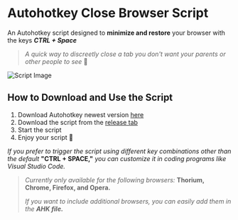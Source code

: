 # Autohotkey Close Browser Script

An Autohotkey script designed to **minimize and restore** your browser with the keys ***CTRL + Space***
> *A quick way to discreetly close a tab you don't want your parents or other people to see* 👀

![Script Image](https://i.imgur.com/05zYGof.png)

## How to Download and Use the Script
1. Download Autohotkey newest version [here](https://www.autohotkey.com/)
2. Download the script from the [release tab](https://github.com/DaPiCu/ahk-close-window-script/releases/tag/Script)
3. Start the script
4. Enjoy your script 👀

*If you prefer to trigger the script using different key combinations other than the default* **"CTRL + SPACE,"** *you can customize it in coding programs like Visual Studio Code.*

>*Currently only available for the following browsers:* **Thorium, Chrome, Firefox, and Opera.**
>
>*If you want to include additional browsers, you can easily add them in the* ***AHK file.***
